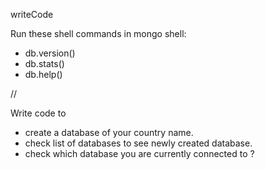 writeCode

Run these shell commands in mongo shell:

- db.version()
- db.stats()
- db.help()

//

Write code to

- create a database of your country name.
- check list of databases to see newly created database.
- check which database you are currently connected to ?
